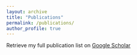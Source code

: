 ```yaml
---
layout: archive
title: "Publications"
permalink: /publications/
author_profile: true
---
```



Retrieve my full publication list on [Google Scholar](https://scholar.google.ca/citations?user=AcM1KMkAAAAJ&hl=en)



